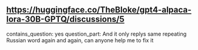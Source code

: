 ## https://huggingface.co/TheBloke/gpt4-alpaca-lora-30B-GPTQ/discussions/5

contains_question: yes
question_part: And it only replys same repeating Russian word again and again, can anyone help me to fix it